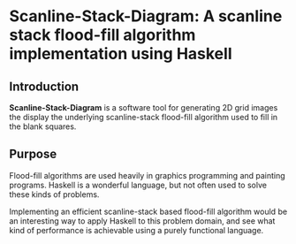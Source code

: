 # Scanline-Stack-Diagram:  A scanline stack flood-fill algorithm implementation using Haskell

## Introduction

**Scanline-Stack-Diagram** is a software tool for generating 2D grid images the display the underlying scanline-stack flood-fill algorithm used to fill in the blank squares.

## Purpose

Flood-fill algorithms are used heavily in graphics programming and painting programs.  Haskell is a wonderful language, but not often used to solve these kinds of problems.

Implementing an efficient scanline-stack based flood-fill algorithm would be an interesting way to apply Haskell to this problem domain, and see what kind of performance is achievable using a purely functional language.

